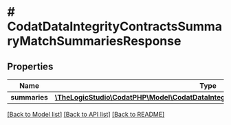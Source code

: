 # # CodatDataIntegrityContractsSummaryMatchSummariesResponse

## Properties

Name | Type | Description | Notes
------------ | ------------- | ------------- | -------------
**summaries** | [**\TheLogicStudio\CodatPHP\Model\CodatDataIntegrityContractsSummaryMatchSummary[]**](CodatDataIntegrityContractsSummaryMatchSummary.md) |  | [optional]

[[Back to Model list]](../../README.md#models) [[Back to API list]](../../README.md#endpoints) [[Back to README]](../../README.md)
